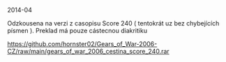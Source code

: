 2014-04

Odzkousena na verzi z casopisu Score 240 ( tentokrát uz bez chybejících písmen ). Preklad má pouze cástecnou diakritiku

https://github.com/hornster02/Gears_of_War-2006-CZ/raw/main/gears_of_war_2006_cestina_score_240.rar
